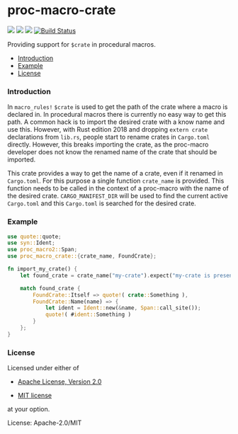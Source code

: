 # proc-macro-crate


[![](https://docs.rs/proc-macro-crate/badge.svg)](https://docs.rs/proc-macro-crate) [![](https://img.shields.io/crates/v/proc-macro-crate.svg)](https://crates.io/crates/proc-macro-crate) [![](https://img.shields.io/crates/d/proc-macro-crate.svg)](https://crates.io/crates/proc-macro-crate) [![Build Status](https://travis-ci.org/bkchr/proc-macro-crate.svg?branch=master)](https://travis-ci.org/bkchr/proc-macro-crate)

Providing support for `$crate` in procedural macros.

* [Introduction](#introduction)
* [Example](#example)
* [License](#license)

### Introduction

In `macro_rules!` `$crate` is used to get the path of the crate where a macro is declared in. In
procedural macros there is currently no easy way to get this path. A common hack is to import the
desired crate with a know name and use this. However, with Rust edition 2018 and dropping
`extern crate` declarations from `lib.rs`, people start to rename crates in `Cargo.toml` directly.
However, this breaks importing the crate, as the proc-macro developer does not know the renamed
name of the crate that should be imported.

This crate provides a way to get the name of a crate, even if it renamed in `Cargo.toml`. For this
purpose a single function `crate_name` is provided. This function needs to be called in the context
of a proc-macro with the name of the desired crate. `CARGO_MANIFEST_DIR` will be used to find the
current active `Cargo.toml` and this `Cargo.toml` is searched for the desired crate.

### Example

```rust
use quote::quote;
use syn::Ident;
use proc_macro2::Span;
use proc_macro_crate::{crate_name, FoundCrate};

fn import_my_crate() {
    let found_crate = crate_name("my-crate").expect("my-crate is present in `Cargo.toml`");

    match found_crate {
        FoundCrate::Itself => quote!( crate::Something ),
        FoundCrate::Name(name) => {
            let ident = Ident::new(&name, Span::call_site());
            quote!( #ident::Something )
        }
    };
}

```

### License

Licensed under either of

 * [Apache License, Version 2.0](https://www.apache.org/licenses/LICENSE-2.0)

 * [MIT license](https://opensource.org/licenses/MIT)

at your option.

License: Apache-2.0/MIT
